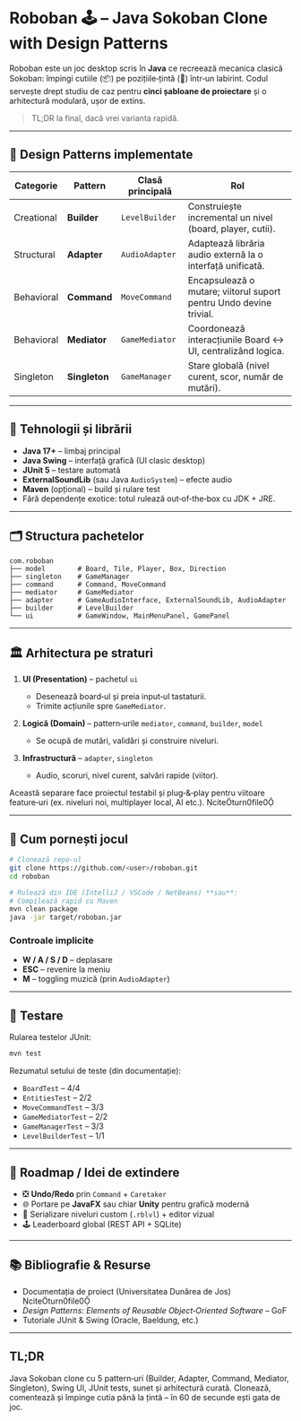 # Roboban 🕹️ – Java Sokoban Clone with Design Patterns

Roboban este un joc desktop scris în **Java** ce recreează mecanica clasică Sokoban: împingi cutiile (📦) pe pozițiile‑țintă (🎯) într‑un labirint. Codul servește drept studiu de caz pentru **cinci șabloane de proiectare** și o arhitectură modulară, ușor de extins.

> TL;DR la final, dacă vrei varianta rapidă.

---

## 📐 Design Patterns implementate
| Categorie | Pattern | Clasă principală | Rol |
|-----------|---------|------------------|-----|
| Creational | **Builder** | `LevelBuilder` | Construiește incremental un nivel (board, player, cutii). |
| Structural | **Adapter** | `AudioAdapter` | Adaptează librăria audio externă la o interfață unificată. |
| Behavioral | **Command** | `MoveCommand` | Encapsulează o mutare; viitorul suport pentru Undo devine trivial. |
| Behavioral | **Mediator** | `GameMediator` | Coordonează interacțiunile Board ↔ UI, centralizând logica. |
| Singleton | **Singleton** | `GameManager` | Stare globală (nivel curent, scor, număr de mutări). |

---

## 🔧 Tehnologii și librării

- **Java 17+** – limbaj principal
- **Java Swing** – interfață grafică (UI clasic desktop)
- **JUnit 5** – testare automată
- **ExternalSoundLib** (sau Java `AudioSystem`) – efecte audio
- **Maven** (opțional) – build și rulare test
- Fără dependențe exotice: totul rulează out‑of‑the‑box cu JDK + JRE.

---

## 🗂️ Structura pachetelor

```
com.roboban
├── model        # Board, Tile, Player, Box, Direction
├── singleton    # GameManager
├── command      # Command, MoveCommand
├── mediator     # GameMediator
├── adapter      # GameAudioInterface, ExternalSoundLib, AudioAdapter
├── builder      # LevelBuilder
└── ui           # GameWindow, MainMenuPanel, GamePanel
```

---

## 🏛️ Arhitectura pe straturi

1. **UI (Presentation)** – pachetul `ui`  
   - Desenează board‑ul și preia input‑ul tastaturii.  
   - Trimite acțiunile spre `GameMediator`.

2. **Logică (Domain)** – pattern‑urile `mediator`, `command`, `builder`, `model`  
   - Se ocupă de mutări, validări și construire niveluri.

3. **Infrastructură** – `adapter`, `singleton`  
   - Audio, scoruri, nivel curent, salvări rapide (viitor).

Această separare face proiectul testabil și plug‑&‑play pentru viitoare feature‑uri (ex. niveluri noi, multiplayer local, AI etc.). citeturn0file0

---

## 🚀 Cum pornești jocul

```bash
# Clonează repo‑ul
git clone https://github.com/<user>/roboban.git
cd roboban

# Rulează din IDE (IntelliJ / VSCode / NetBeans) **sau**:
# Compilează rapid cu Maven
mvn clean package
java -jar target/roboban.jar
```

### Controale implicite
- **W / A / S / D** – deplasare
- **ESC** – revenire la meniu
- **M** – toggling muzică (prin `AudioAdapter`)

---

## 🧪 Testare

Rularea testelor JUnit:

```bash
mvn test
```

Rezumatul setului de teste (din documentație):
- `BoardTest` – 4/4
- `EntitiesTest` – 2/2
- `MoveCommandTest` – 3/3
- `GameMediatorTest` – 2/2
- `GameManagerTest` – 3/3
- `LevelBuilderTest` – 1/1

---

## 🌱 Roadmap / Idei de extindere

- ❎ **Undo/Redo** prin `Command` + `Caretaker`
- 🌐 Portare pe **JavaFX** sau chiar **Unity** pentru grafică modernă
- 💾 Serializare niveluri custom (`.rblvl`) + editor vizual
- 🕹️ Leaderboard global (REST API + SQLite)

---

## 📚 Bibliografie & Resurse

- Documentația de proiect (Universitatea Dunărea de Jos) citeturn0file0
- *Design Patterns: Elements of Reusable Object‑Oriented Software* – GoF
- Tutoriale JUnit & Swing (Oracle, Baeldung, etc.)

---

## TL;DR

Java Sokoban clone cu 5 pattern‑uri (Builder, Adapter, Command, Mediator, Singleton), Swing UI, JUnit tests, sunet și arhitectură curată. Clonează, comentează și împinge cutia până la țintă – în 60 de secunde ești gata de joc.

